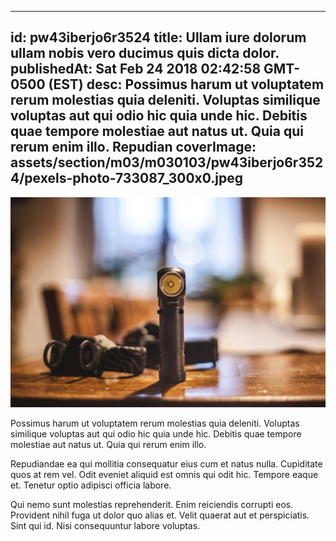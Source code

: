 
---
id: pw43iberjo6r3524
title: Ullam iure dolorum ullam nobis vero ducimus quis dicta dolor.
publishedAt: Sat Feb 24 2018 02:42:58 GMT-0500 (EST)
desc: Possimus harum ut voluptatem rerum molestias quia deleniti. Voluptas similique voluptas aut qui odio hic quia unde hic. Debitis quae tempore molestiae aut natus ut. Quia qui rerum enim illo. Repudian
coverImage: assets/section/m03/m030103/pw43iberjo6r3524/pexels-photo-733087_300x0.jpeg
---

![image from pexels.com](assets/section/m03/m030103/pw43iberjo6r3524/pexels-photo-733087.jpeg)

Possimus harum ut voluptatem rerum molestias quia deleniti. Voluptas similique voluptas aut qui odio hic quia unde hic. Debitis quae tempore molestiae aut natus ut. Quia qui rerum enim illo.
 
Repudiandae ea qui mollitia consequatur eius cum et natus nulla. Cupiditate quos at rem vel. Odit eveniet aliquid est omnis qui odit hic. Tempore eaque et. Tenetur optio adipisci officia labore.
 
Qui nemo sunt molestias reprehenderit. Enim reiciendis corrupti eos. Provident nihil fuga ut dolor quo alias et. Velit quaerat aut et perspiciatis. Sint qui id. Nisi consequuntur labore voluptas.

